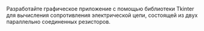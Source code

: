 Разработайте графическое приложение с помощью библиотеки Tkinter для вычисления сопротивления электрической цепи, состоящей из двух параллельно соединенных резисторов.
